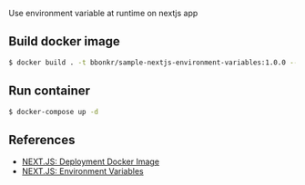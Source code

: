 Use environment variable at runtime on nextjs app

## Build docker image

```bash
$ docker build . -t bbonkr/sample-nextjs-environment-variables:1.0.0 --platform linux/amd64
```

## Run container

```bash
$ docker-compose up -d
```

## References

- [NEXT.JS: Deployment Docker Image](https://nextjs.org/docs/deployment#docker-image)
- [NEXT.JS: Environment Variables](https://nextjs.org/docs/basic-features/environment-variables#exposing-environment-variables-to-the-browser)